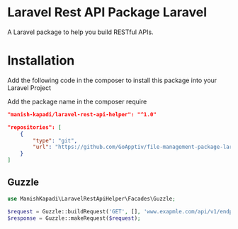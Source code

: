 # Laravel Rest API Package Laravel

A Laravel package to help you build RESTful APIs.

# Installation
Add the following code in the composer to install this package into your Laravel Project

Add the package name in the composer require

```json
"manish-kapadi/laravel-rest-api-helper": "^1.0"
```
```json
"repositories": [
    {
        "type": "git",
        "url": "https://github.com/GoApptiv/file-management-package-laravel"
    }
]
```

## Guzzle

```php
use ManishKapadi\LaravelRestApiHelper\Facades\Guzzle;

$request = Guzzle::buildRequest('GET', [], 'www.exapmle.com/api/v1/endpoint', [], []);
$response = Guzzle::makeRequest($request);
```
